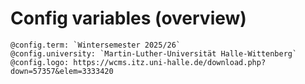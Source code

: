 <!--
author:   Dennis Ried

email:    dennis.ried@musikwiss.uni-halle.de

version:  0.0.3
icon: https://wcms.itz.uni-halle.de/download.php?down=57357&elem=3333420
comment:  Common metadata for all LiaScript courses in the folder

@config.term: `Wintersemester 2025/26`
@config.university: `Martin-Luther-Universität Halle-Wittenberg`
@config.logo: https://wcms.itz.uni-halle.de/download.php?down=57357&elem=3333420

-->

# Config variables (overview)

```
@config.term: `Wintersemester 2025/26`
@config.university: `Martin-Luther-Universität Halle-Wittenberg`
@config.logo: https://wcms.itz.uni-halle.de/download.php?down=57357&elem=3333420
```
